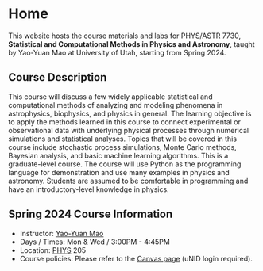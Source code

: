 # Home

This website hosts the course materials and labs for PHYS/ASTR 7730,
**Statistical and Computational Methods in Physics and Astronomy**, taught by
Yao-Yuan Mao at University of Utah, starting from Spring 2024.

## Course Description

This course will discuss a few widely applicable statistical and computational methods of analyzing and
modeling phenomena in astrophysics, biophysics, and physics in general. The learning objective is to apply
the methods learned in this course to connect experimental or observational data with underlying physical
processes through numerical simulations and statistical analyses.
Topics that will be covered in this course include stochastic process simulations, Monte Carlo methods,
Bayesian analysis, and basic machine learning algorithms. This is a graduate-level course. The course
will use Python as the programming language for demonstration and use many examples in physics and astronomy.
Students are assumed to be comfortable in programming and have an introductory-level knowledge in physics.


## Spring 2024 Course Information

- Instructor: [Yao-Yuan Mao](https://yymao.github.io/)
- Days / Times: Mon & Wed / 3:00PM - 4:45PM
- Location: [PHYS](https://map.utah.edu/?code=PHYS) 205
- Course policies: Please refer to the [Canvas page](https://utah.instructure.com/courses/887663) (uNID login required).

